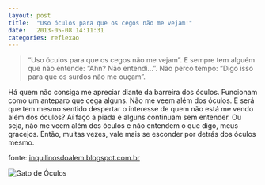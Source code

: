 ```yaml
---
layout: post
title:  "Uso óculos para que os cegos não me vejam!"
date:   2013-05-08 14:11:31
categories: reflexao 
---
```

> “Uso óculos para que os cegos não me vejam”. E sempre tem alguém que não entende: “Ahn? Não entendi…”. Não perco tempo: “Digo isso para que os surdos não me ouçam”.

Há quem não consiga me apreciar diante da barreira dos óculos. Funcionam como um anteparo que cega alguns. Não me veem além dos óculos. E será que tem mesmo sentido despertar o interesse de quem não está me vendo além dos óculos? Aí faço a piada e alguns continuam sem entender. Ou seja, não me veem além dos óculos e não entendem o que digo, meus gracejos. Então, muitas vezes, vale mais se esconder por detrás dos óculos mesmo.

fonte: [inquilinosdoalem.blogspot.com.br](http://inquilinosdoalem.blogspot.com.br "Inquilinos do Além")  

![Gato de Óculos](http://vagnerbarbosa.github.io/contents/catinglass.jpg)